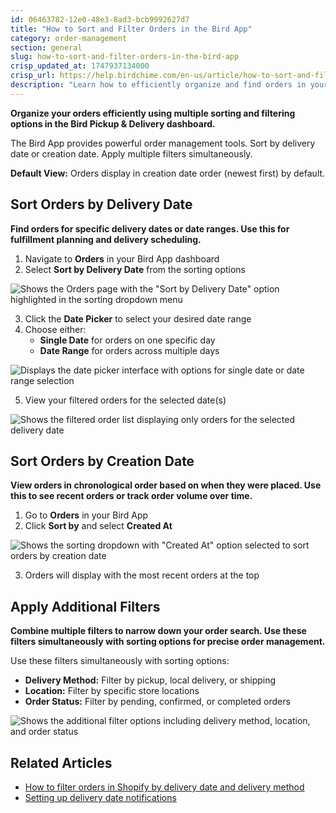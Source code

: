 ```yaml
---
id: 06463782-12e0-48e3-8ad3-bcb9992627d7
title: "How to Sort and Filter Orders in the Bird App"
category: order-management
section: general
slug: how-to-sort-and-filter-orders-in-the-bird-app
crisp_updated_at: 1747937134000
crisp_url: https://help.birdchime.com/en-us/article/how-to-sort-and-filter-orders-in-the-bird-app-18rou3t/
description: "Learn how to efficiently organize and find orders in your Bird Pickup & Delivery dashboard using sorting and filtering options."
---
```


**Organize your orders efficiently using multiple sorting and filtering options in the Bird Pickup & Delivery dashboard.**

The Bird App provides powerful order management tools. Sort by delivery date or creation date. Apply multiple filters simultaneously.

**Default View:** Orders display in creation date order (newest first) by default.

## Sort Orders by Delivery Date

**Find orders for specific delivery dates or date ranges. Use this for fulfillment planning and delivery scheduling.**

1. Navigate to **Orders** in your Bird App dashboard
2. Select **Sort by Delivery Date** from the sorting options

![Shows the Orders page with the "Sort by Delivery Date" option highlighted in the sorting dropdown menu](https://storage.crisp.chat/users/helpdesk/website/-/c/a/8/2/ca826b447482b000/image-53_14k3sc5.png)

3. Click the **Date Picker** to select your desired date range
4. Choose either:
   - **Single Date** for orders on one specific day
   - **Date Range** for orders across multiple days

![Displays the date picker interface with options for single date or date range selection](https://storage.crisp.chat/users/helpdesk/website/-/c/a/8/2/ca826b447482b000/image-55_1pdcayk.png)

5. View your filtered orders for the selected date(s)

![Shows the filtered order list displaying only orders for the selected delivery date](https://storage.crisp.chat/users/helpdesk/website/-/c/a/8/2/ca826b447482b000/image-54_xwlhu.png)

## Sort Orders by Creation Date

**View orders in chronological order based on when they were placed. Use this to see recent orders or track order volume over time.**

1. Go to **Orders** in your Bird App
2. Click **Sort by** and select **Created At**

![Shows the sorting dropdown with "Created At" option selected to sort orders by creation date](https://storage.crisp.chat/users/helpdesk/website/-/c/a/8/2/ca826b447482b000/image-56_19mryh8.png)

3. Orders will display with the most recent orders at the top

## Apply Additional Filters

**Combine multiple filters to narrow down your order search. Use these filters simultaneously with sorting options for precise order management.**

Use these filters simultaneously with sorting options:

- **Delivery Method:** Filter by pickup, local delivery, or shipping
- **Location:** Filter by specific store locations
- **Order Status:** Filter by pending, confirmed, or completed orders

![Shows the additional filter options including delivery method, location, and order status](https://storage.crisp.chat/users/helpdesk/website/-/c/a/8/2/ca826b447482b000/image-57_yua4im.png)

## Related Articles

- [How to filter orders in Shopify by delivery date and delivery method](https://help.birdchime.com/en-us/article/how-to-filter-orders-in-shopify-by-delivery-date-delivery-method-1x0uebf/)
- [Setting up delivery date notifications](https://help.birdchime.com/en-us/article/set-up-email-branding-for-professional-customer-emails-10v7eid/)